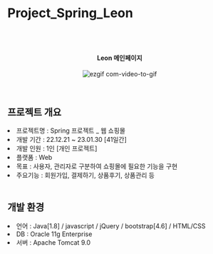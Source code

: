# Project_Spring_Leon

<br><br>

<div align="center">
<h4> Leon 메인페이지 </h4>

![ezgif com-video-to-gif](https://user-images.githubusercontent.com/109928969/221394838-310a281f-5b5d-4718-9253-25bd72184c12.gif)

</div>

<br>
<h2>프로젝트 개요</h2>
<li>프로젝트명 : Spring 프로젝트 _ 웹 쇼핑몰</li>
<li>개발 기간 : 22.12.21 ~ 23.01.30 [41일간] </li>
<li>개발 인원 : 1인 [개인 프로젝트]</li>
<li>플랫폼 : Web </li>
<li>목표 : 사용자, 관리자로 구분하여 쇼핑몰에 필요한 기능을 구현 </li>
<li>주요기능 : 회원가입, 결제하기, 상품후기, 상품관리 등</li>
<br>

<h2>개발 환경</h2>
<li>언어 : Java[1.8] / javascript / jQuery / bootstrap[4.6] / HTML/CSS</li>
<li>DB : Oracle 11g Enterprise</li>
<li>서버 : Apache Tomcat 9.0</li>
<br>
